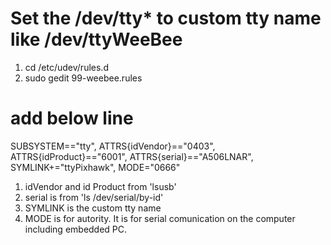# Set the /dev/tty* to custom tty name like /dev/ttyWeeBee
1. cd /etc/udev/rules.d
2. sudo gedit 99-weebee.rules

# add below line
SUBSYSTEM=="tty", ATTRS{idVendor}=="0403", ATTRS{idProduct}=="6001", ATTRS{serial}=="A506LNAR", SYMLINK+="ttyPixhawk", MODE="0666"

1. idVendor and id Product from 'lsusb'
2. serial is from 'ls /dev/serial/by-id'
3. SYMLINK is the custom tty name
4. MODE is for autority. It is for serial comunication on the computer including embedded PC.
